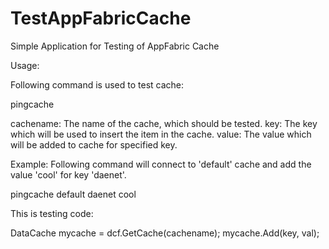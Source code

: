 # TestAppFabricCache
Simple Application for Testing of AppFabric Cache

Usage:

Following command is used to test cache:

pingcache <cachename> <key> <value>

cachename: The name of the cache, which should be tested.
key: The key which will be used to insert the item in the cache.
value: The value which will be added to cache for specified key.

Example:
Following command will connect to 'default' cache and add the value 'cool' for key 'daenet'.

pingcache default daenet cool

This is testing code:

DataCache mycache = dcf.GetCache(cachename);
mycache.Add(key, val);
